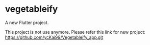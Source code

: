 # vegetableify

A new Flutter project.

This project is not use anymore. Please refer this link for new project: https://github.com/ycKai99/Vegetableify_app.git
